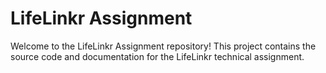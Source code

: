 # LifeLinkr Assignment

Welcome to the LifeLinkr Assignment repository! This project contains the source code and documentation for the LifeLinkr technical assignment.